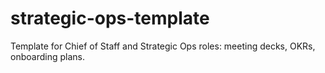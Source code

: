 # strategic-ops-template
Template for Chief of Staff and Strategic Ops roles: meeting decks, OKRs, onboarding plans.
